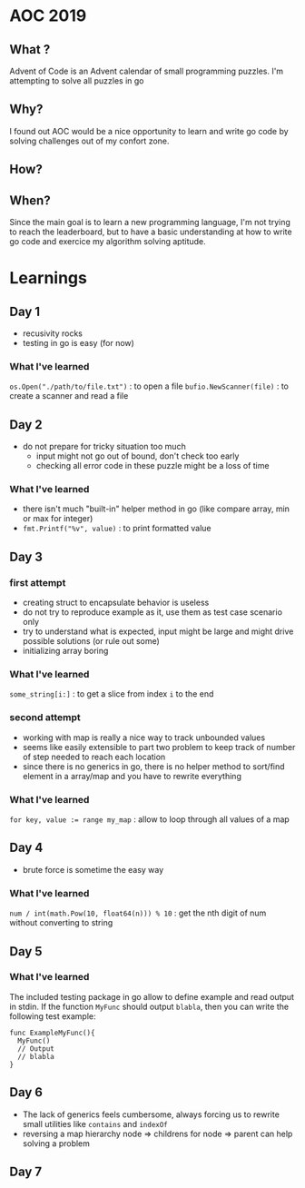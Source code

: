 # AOC 2019

## What ?

Advent of Code is an Advent calendar of small programming puzzles. I'm attempting to solve all puzzles in go

## Why?

I found out AOC would be a nice opportunity to learn and write go code by solving challenges out of my confort zone.

## How?

## When?

Since the main goal is to learn a new programming language, I'm not trying to reach the leaderboard, but to have a basic understanding at how to write go code and exercice my algorithm solving aptitude.

# Learnings

## Day 1

- recusivity rocks
- testing in go is easy (for now)

### What I've learned

`os.Open("./path/to/file.txt")` : to open a file
`bufio.NewScanner(file)` : to create a scanner and read a file

## Day 2

- do not prepare for tricky situation too much
  - input might not go out of bound, don't check too early
  - checking all error code in these puzzle might be a loss of time

### What I've learned

- there isn't much "built-in" helper method in go (like compare array, min or max for integer)
- `fmt.Printf("%v", value)` : to print formatted value

## Day 3

### first attempt

- creating struct to encapsulate behavior is useless
- do not try to reproduce example as it, use them as test case scenario only
- try to understand what is expected, input might be large and might drive possible solutions (or rule out some)
- initializing array boring

### What I've learned

`some_string[i:]` : to get a slice from index `i` to the end

### second attempt

- working with map is really a nice way to track unbounded values
- seems like easily extensible to part two problem to keep track of number of step needed to reach each location
- since there is no generics in go, there is no helper method to sort/find element in a array/map and you have to rewrite everything

### What I've learned

`for key, value := range my_map` : allow to loop through all values of a map

## Day 4

- brute force is sometime the easy way

### What I've learned

`num / int(math.Pow(10, float64(n))) % 10` : get the nth digit of num without converting to string

## Day 5

### What I've learned

The included testing package in go allow to define example and read output in stdin. If the function `MyFunc` should output `blabla`, then you can write the following test example:

```
func ExampleMyFunc(){
  MyFunc()
  // Output
  // blabla
}
```

## Day 6

- The lack of generics feels cumbersome, always forcing us to rewrite small utilities like `contains` and `indexOf`
- reversing a map hierarchy node => childrens for node => parent can help solving a problem

## Day 7
